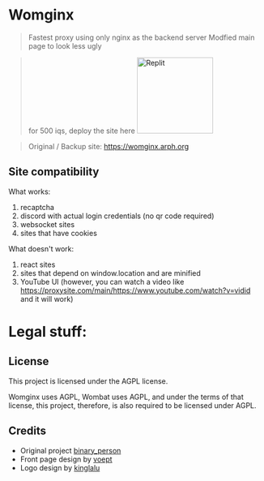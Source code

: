 # Womginx

> Fastest proxy using only nginx as the backend server
> Modfied main page to look less ugly

> for 500 iqs, deploy the site here
<a href="https://repl.it/github/binary-person/womginx"><img src="https://docs.replit.com/images/repls/run-on-replit.svg" alt="Replit" width="150"/></a>

> Original / Backup site: https://womginx.arph.org

## Site compatibility

What works:
1. recaptcha
2. discord with actual login credentials (no qr code required)
3. websocket sites
4. sites that have cookies

What doesn't work:
1. react sites
2. sites that depend on window.location and are minified
3. YouTube UI (however, you can watch a video like https://proxysite.com/main/https://www.youtube.com/watch?v=vidid and it will work)

# Legal stuff:

## License

This project is licensed under the AGPL license.

Womginx uses AGPL, Wombat uses AGPL, and under the terms of that license, this project, therefore, is also required to be licensed under AGPL.

## Credits

- Original project [binary_person](https://github.com/binary-person/womginx)
- Front page design by [voept](https://github.com/voept)
- Logo design by [kinglalu](https://github.com/kinglalu)
